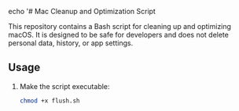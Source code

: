 echo '# Mac Cleanup and Optimization Script

This repository contains a Bash script for cleaning up and optimizing macOS. It is designed to be safe for developers and does not delete personal data, history, or app settings.

## Usage

1. Make the script executable:
   ```bash
   chmod +x flush.sh

